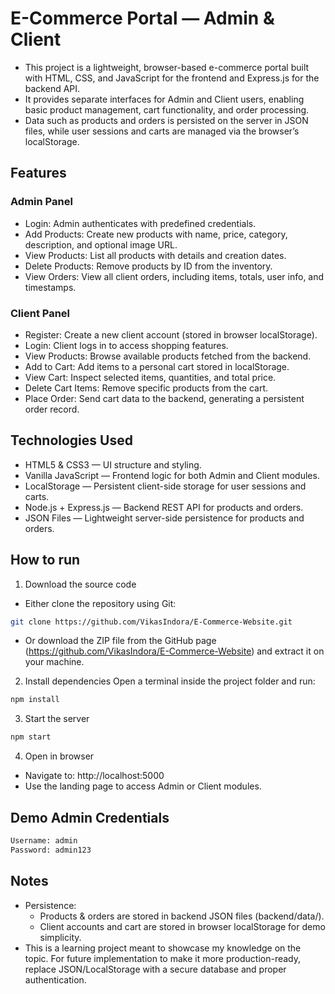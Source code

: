 # E-Commerce Portal — Admin & Client

- This project is a lightweight, browser-based e-commerce portal built with HTML, CSS, and JavaScript for the frontend and Express.js for the backend API.
- It provides separate interfaces for Admin and Client users, enabling basic product management, cart functionality, and order processing.
- Data such as products and orders is persisted on the server in JSON files, while user sessions and carts are managed via the browser’s localStorage.

## Features

### Admin Panel
- Login: Admin authenticates with predefined credentials.
- Add Products: Create new products with name, price, category, description, and optional image URL.
- View Products: List all products with details and creation dates.
- Delete Products: Remove products by ID from the inventory.
- View Orders: View all client orders, including items, totals, user info, and timestamps.

### Client Panel
- Register: Create a new client account (stored in browser localStorage).
- Login: Client logs in to access shopping features.
- View Products: Browse available products fetched from the backend.
- Add to Cart: Add items to a personal cart stored in localStorage.
- View Cart: Inspect selected items, quantities, and total price.
- Delete Cart Items: Remove specific products from the cart.
- Place Order: Send cart data to the backend, generating a persistent order record.

## Technologies Used
- HTML5 & CSS3 — UI structure and styling.
- Vanilla JavaScript — Frontend logic for both Admin and Client modules.
- LocalStorage — Persistent client-side storage for user sessions and carts.
- Node.js + Express.js — Backend REST API for products and orders.
- JSON Files — Lightweight server-side persistence for products and orders.

## How to run
1. Download the source code
- Either clone the repository using Git:
```bash
git clone https://github.com/VikasIndora/E-Commerce-Website.git
```
- Or download the ZIP file from the GitHub page (https://github.com/VikasIndora/E-Commerce-Website) and extract it on your machine.

2. Install dependencies
Open a terminal inside the project folder and run:
```bash
npm install
```

3. Start the server
```bash
npm start
```

4. Open in browser
- Navigate to: http://localhost:5000
- Use the landing page to access Admin or Client modules.

## Demo Admin Credentials
```txt
Username: admin
Password: admin123
```

## Notes
- Persistence:
    - Products & orders are stored in backend JSON files (backend/data/).
    - Client accounts and cart are stored in browser localStorage for demo simplicity.
- This is a learning project meant to showcase my knowledge on the topic. For future implementation to make it more production-ready, replace JSON/LocalStorage with a secure database and proper authentication.